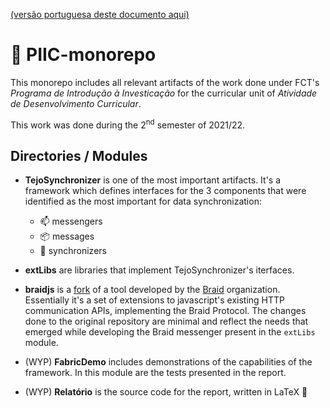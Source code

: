 [(versão portuguesa deste documento aqui)](README.pt.md)

# 💫 PIIC-monorepo
This monorepo includes all relevant artifacts of the work done under FCT's _Programa de Introdução à Investicação_ for the curricular unit of _Atividade de Desenvolvimento Curricular_.

This work was done during the 2<sup>nd</sup> semester of 2021/22.

## Directories / Modules

- **TejoSynchronizer** is one of the most important artifacts. It's a framework which defines interfaces for the 3 components that were identified as the most important for data synchronization:
    - 📫 messengers
    - 📦 messages
    - 🔄 synchronizers

- **extLibs** are libraries that implement TejoSynchronizer's iterfaces.

- **braidjs** is a [fork](https://github.com/braid-org/braidjs) of a tool developed by the [Braid](https://www.braid.org/) organization. Essentially it's a set of extensions to javascript's existing HTTP communication APIs, implementing the Braid Protocol. The changes done to the original repository are minimal and reflect the needs that emerged while developing the Braid messenger present in the `extLibs` module.

- (WYP) **FabricDemo** includes demonstrations of the capabilities of the framework. In this module are the tests presented in the report.

- (WYP) **Relatório** is the source code for the report, written in LaTeX  💫





